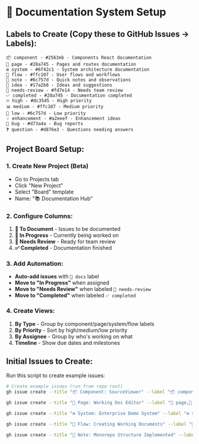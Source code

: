 # 🔧 Documentation System Setup

## Labels to Create (Copy these to GitHub Issues → Labels):

```
📦 component - #2563eb - Components React documentation
📄 page - #28a745 - Pages and routes documentation  
⚙️ system - #6f42c1 - System architecture documentation
🌊 flow - #ffc107 - User flows and workflows
📝 note - #6c757d - Quick notes and observations
💭 idea - #17a2b8 - Ideas and suggestions
🔄 needs-review - #fd7e14 - Needs team review
✅ completed - #28a745 - Documentation completed
🔥 high - #dc3545 - High priority
📊 medium - #ffc107 - Medium priority  
📝 low - #6c757d - Low priority
💡 enhancement - #a2eeef - Enhancement ideas
🐛 bug - #d73a4a - Bug reports
❓ question - #d876e3 - Questions needing answers
```

## Project Board Setup:

### 1. Create New Project (Beta)
- Go to Projects tab
- Click "New Project" 
- Select "Board" template
- Name: "📚 Documentation Hub"

### 2. Configure Columns:
1. **📝 To Document** - Issues to be documented
2. **🔄 In Progress** - Currently being worked on  
3. **👀 Needs Review** - Ready for team review
4. **✅ Completed** - Documentation finished

### 3. Add Automation:
- **Auto-add issues** with `📝 docs` label
- **Move to "In Progress"** when assigned
- **Move to "Needs Review"** when labeled `🔄 needs-review`
- **Move to "Completed"** when labeled `✅ completed`

### 4. Create Views:
1. **By Type** - Group by component/page/system/flow labels
2. **By Priority** - Sort by high/medium/low priority
3. **By Assignee** - Group by who's working on what
4. **Timeline** - Show due dates and milestones

## Initial Issues to Create:

Run this script to create example issues:

```bash
# Create example issues (run from repo root)
gh issue create --title "📦 Component: SourceViewer" --label "📦 component,📝 docs,✅ completed" --body "Example of completed component documentation. This shows 7 embedding methods, size controls, and comprehensive preview options."

gh issue create --title "📄 Page: Working Doc Editor" --label "📄 page,📝 docs,🔄 needs-review" --body "Main editing interface for working documents. Needs documentation of the Holy Trinity layout, collapsible panels, and tab system."

gh issue create --title "⚙️ System: Enterprise Demo System" --label "⚙️ system,📝 docs,🔄 needs-review" --body "Complex demo system managing state, data flow, and user interactions. Needs comprehensive documentation."

gh issue create --title "🌊 Flow: Creating Working Documents" --label "🌊 flow,📝 docs,🔄 needs-review" --body "End-to-end user workflow from dashboard to fully configured working document."

gh issue create --title "📝 Note: Monorepo Structure Implemented" --label "📝 note,💭 idea,✅ completed" --body "✅ Confirmed: The monorepo structure is fully implemented in GitHub with all requested features including collapsible panels, enhanced SourceViewer, and Working Doc system."
```